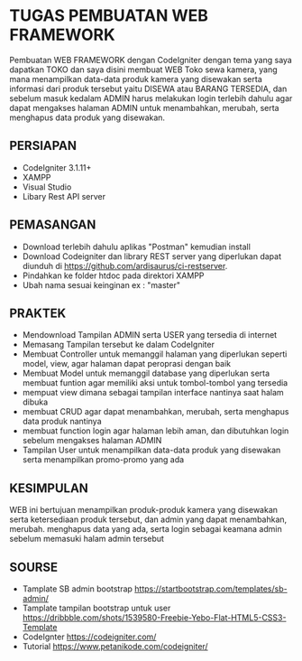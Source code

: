 # TUGAS PEMBUATAN WEB FRAMEWORK

Pembuatan WEB FRAMEWORK dengan CodeIgniter dengan tema yang saya dapatkan TOKO dan saya disini membuat WEB Toko sewa kamera, yang mana menampilkan data-data produk kamera yang disewakan serta informasi dari produk tersebut yaitu DISEWA atau BARANG TERSEDIA, dan sebelum masuk kedalam ADMIN harus melakukan login terlebih dahulu agar dapat mengakses halaman ADMIN untuk menambahkan, merubah, serta menghapus data produk yang disewakan.

## PERSIAPAN

- CodeIgniter 3.1.11+
- XAMPP
- Visual Studio
- Libary Rest API server

## PEMASANGAN

- Download terlebih dahulu aplikas "Postman" kemudian install
- Download Codeigniter dan library REST server yang diperlukan dapat diunduh di https://github.com/ardisaurus/ci-restserver.
- Pindahkan ke folder htdoc pada direktori XAMPP
- Ubah nama sesuai keinginan ex : "master"

## PRAKTEK

- Mendownload Tampilan ADMIN serta USER yang tersedia di internet
- Memasang Tampilan tersebut ke dalam CodeIgniter
- Membuat Controller untuk memanggil halaman yang diperlukan seperti model, view, agar halaman dapat peroprasi dengan baik
- Membuat Model untuk memanggil database yang diperlukan serta membuat funtion agar memiliki aksi untuk tombol-tombol yang tersedia
- mempuat view dimana sebagai tampilan interface nantinya saat halam dibuka
- membuat CRUD agar dapat menambahkan, merubah, serta menghapus data produk nantinya
- membuat function login agar halaman lebih aman, dan dibutuhkan login sebelum mengakses halaman ADMIN
- Tampilan User untuk menampilkan data-data produk yang disewakan serta menampilkan promo-promo yang ada


## KESIMPULAN

WEB ini bertujuan menampilkan produk-produk kamera yang disewakan serta ketersediaan produk tersebut, dan admin yang dapat menambahkan, merubah. menghapus data yang ada, serta login sebagai keamana admin sebelum memasuki halam admin tersebut

## SOURSE

- Tamplate SB admin bootstrap
https://startbootstrap.com/templates/sb-admin/
- Tamplate tampilan bootstrap untuk user 
https://dribbble.com/shots/1539580-Freebie-Yebo-Flat-HTML5-CSS3-Template
- CodeIgnter
https://codeigniter.com/
- Tutorial
https://www.petanikode.com/codeigniter/